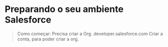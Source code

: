 # Preparando o seu ambiente Salesforce

> Como começar:
    Precisa criar a Org. 
    developer.salesforce.com
    Criar a conta, para poder criar a org.